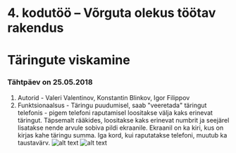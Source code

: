 # 4. kodutöö – Võrguta olekus töötav rakendus

# Täringute viskamine

### Tähtpäev on 25.05.2018

1. Autorid - Valeri Valentinov, Konstantin Blinkov, Igor Filippov
2. Funktsionaalsus - Täringu puudumisel, saab "veeretada" täringut telefonis - pigem telefoni raputamisel 
loositakse välja kaks erinevat täringut. Täpsemalt rääkides, loositakse kaks erinevat numbrit ja seejärel lisatakse nende arvule sobiva pildi ekraanile.
Ekraanil on ka kiri, kus on kirjas kahe täringu summa. Iga kord, kui raputatakse telefoni, muutub ka taustavärv.
![alt text](images1/test_1.png "Esimene vise")
![alt text](images1/test_2.png "Teine vise")